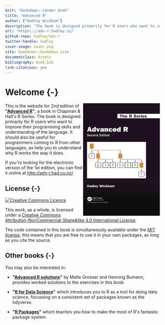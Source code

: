 ```yaml
---
knit: "bookdown::render_book"
title: "Advanced R"
author: ["Hadley Wickham"]
description: "The book is designed primarily for R users who want to improve their programming skills and understanding of the language.  It should also be useful for programmers coming to R from other languages, as help you to understand why R works the way it does."
url: 'https\://adv-r.hadley.nz/'
github-repo: hadley/adv-r
twitter-handle: hadley
cover-image: cover.png
site: bookdown::bookdown_site
documentclass: krantz
bibliography: book.bib
link-citations: yes
---
```


 

# Welcome {-}

<a href="https://amzn.to/2WoabjB"><img src="cover.png" width="250" height="366" align="right" alt="Cover image" /></a>

This is the website for 2nd edition of __"[Advanced R](https://amzn.to/2WoabjB)"__, a book in Chapman & Hall's R Series. The book is designed primarily for R users who want to improve their programming skills and understanding of the language. It should also be useful for programmers coming to R from other languages, as help you to understand why R works the way it does.

If you're looking for the electronic version of the 1st edition, you can find it online at <http://adv-r.had.co.nz/>.

## License {-}

<a rel="license" href="http://creativecommons.org/licenses/by-nc-sa/4.0/"><img alt="Creative Commons Licence" style="border-width:0" src="https://i.creativecommons.org/l/by-nc-sa/4.0/88x31.png" /></a>

This work, as a whole, is licensed under a <a rel="license" href="http://creativecommons.org/licenses/by-nc-sa/4.0/">Creative Commons Attribution-NonCommercial-ShareAlike 4.0 International License</a>.

The code contained in this book is simultaneously available under the [MIT license](https://opensource.org/licenses/MIT); this means that you are free to use it in your own packages, as long as you cite the source.

## Other books {-}

You may also be interested in:

* __"[Advanced R solutions](http://advanced-r-solutions.rbind.io)"__ by
  Malte Grosser and Henning Bumann, provides worked solutions to the exercises
  in this book.

* __"[R for Data Science](http://r4ds.had.co.nz/)"__ which introduces you to R 
  as a tool for doing data science, focussing on a consistent
  set of packages known as the tidyverse.

* __"[R Packages](http://r-pkgs.had.co.nz/)"__ which teaches you 
  how to make the most of R's fantastic package system.


